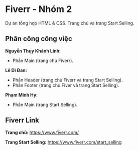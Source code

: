 # Fiverr - Nhóm 2

Dự án tổng hợp HTML & CSS. Trang chủ và trang Start Selling.

## Phân công công việc

**Nguyễn Thụy Khánh Linh:** 
- Phần Main (trang chủ Fiverr).

**Lê Di Đan:**
- Phần Header (trang chủ Fiverr và trang Start Selling).
- Phần Footer (trang chủ Fiver và trang Start Selling).

**Phạm Minh Hy:**
- Phần Main (trang Start Selling).

## Fiverr Link

**Trang chủ:** https://www.fiverr.com/

**Trang Start Selling:** https://www.fiverr.com/start_selling